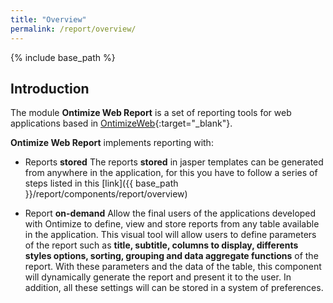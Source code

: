 ```yaml
---
title: "Overview"
permalink: /report/overview/
---
```


{% include base_path %}

## Introduction

The module **Ontimize Web Report**  is a set of reporting tools for web applications based in [OntimizeWeb](https://github.com/OntimizeWeb/ontimize-web-ngx){:target="_blank"}.

**Ontimize Web Report** implements reporting with:

* Reports **stored**
The reports **stored** in jasper templates can be generated from anywhere in the application, for this you have to follow a series of steps listed in this [link]({{ base_path }}/report/components/report/overview)

* Report **on-demand**
Allow the final users of the applications developed with Ontimize to define, view and store reports from any table available in the application.
This visual tool will allow users to define parameters of the report such as **title, subtitle, columns to display, differents styles options, sorting, grouping and data aggregate functions** of the report. With these parameters and the data of the table, this component will dynamically generate the report and present it to the user. In addition, all these settings will can be stored in a system of preferences.



